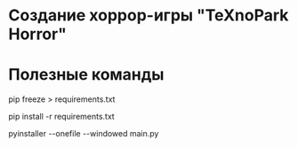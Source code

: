 # Создание хоррор-игры "TeXnoPark Horror"
# Полезные команды
pip freeze > requirements.txt

pip install -r requirements.txt

pyinstaller --onefile --windowed main.py
